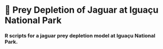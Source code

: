 # 🐆 Prey Depletion of Jaguar at Iguaçu National Park

### R scripts for a jaguar prey depletion model at Iguaçu National Park.
